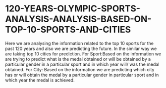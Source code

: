 # 120-YEARS-OLYMPIC-SPORTS-ANALYSIS-ANALYSIS-BASED-ON-TOP-10-SPORTS-AND-CITIES
Here we are analysing the information related to the top 10 sports for the past 120 years and also we are predicting the future. In the similar way we are taking top 10 cities for prediction.
For Sport:Based on the information we are trying to predict what is the medal obtained or will be obtained by a particular gender in a particular sport and in which year will/ was the medal obtained. 
For City: Based on the information we are predicting which city has or will obtain the medal by a particular gender in particular sport and in which year the medal is achieved.

